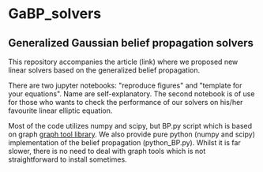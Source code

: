 # GaBP_solvers
## Generalized Gaussian belief propagation solvers

This repository accompanies the article (link) where we proposed new linear solvers based on the generalized belief propagation.

There are two jupyter notebooks: "reproduce figures" and "template for your equations". Name are self-explanatory. The second notebook is of use for those who wants to check the performance of our solvers on his/her favourite linear elliptic equation.

Most of the code utilizes numpy and scipy, but BP.py script which is based on graph [graph tool library](https://graph-tool.skewed.de). We also provide pure python (numpy and scipy) implementation of the belief propagation (python_BP.py). Whilst it is far slower, there is no need to deal with graph tools which is not straightforward to install sometimes.

